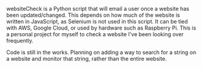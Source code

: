 websiteCheck is a Python script that will email a user once a website has been updated/changed. This depends on how much of the website is written in JavaScript, as Selenium is not used in this script. It can be tied with AWS, Google Cloud, or used by hardware such as Raspberry Pi. This is a personal project for myself to check a website I've been looking over frequently.

Code is still in the works. Planning on adding a way to search for a string on a website and monitor that string, rather than the entire website.
